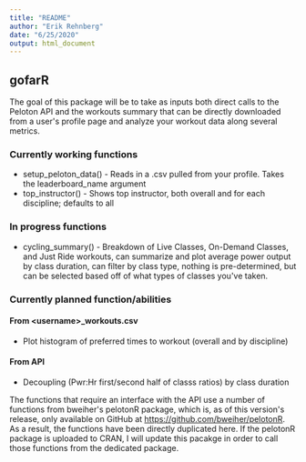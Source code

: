 ```yaml
---
title: "README"
author: "Erik Rehnberg"
date: "6/25/2020"
output: html_document
---
```


## gofarR

The goal of this package will be to take as inputs both direct calls to the Peloton API and the workouts summary that can be directly downloaded from a user's profile page and analyze your workout data along several metrics.

### Currently working functions
* setup_peloton_data() - Reads in a .csv pulled from your profile. Takes the leaderboard_name argument
* top_instructor() -  Shows top instructor, both overall and for each discipline; defaults to all

### In progress functions
* cycling_summary() -  Breakdown of Live Classes, On-Demand Classes, and Just Ride workouts, can summarize and plot average power output by class duration, can filter by class type, nothing is pre-determined, but can be selected based off of what types of classes you've taken. 

### Currently planned function/abilities
#### From \<username>_workouts.csv
* Plot histogram of preferred times to workout (overall and by discipline)

#### From API
* Decoupling (Pwr:Hr first/second half of classs ratios) by class duration


The functions that require an interface with the API use a number of functions from bweiher's pelotonR package, which is, as of this version's release, only available on GitHub at https://github.com/bweiher/pelotonR. As a result, the functions have been directly duplicated here. If the pelotonR package is uploaded to CRAN, I will update this pacakge in order to call those functions from the dedicated package.
